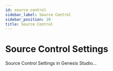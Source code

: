 ```yaml
---
id: source-control
sidebar_label: Source Control
sidebar_position: 20
title: Source Control
---
```


# Source Control Settings

Source Control Settings in Genesis Studio...